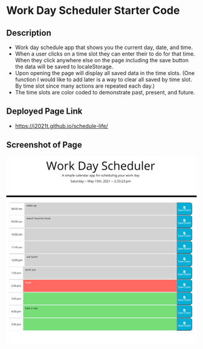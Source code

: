 # Work Day Scheduler Starter Code

## Description
- Work day schedule app that shows you the current day, date, and time.
- When a user clicks on a time slot they can enter their to do for that time.  When they click anywhere else on the page including the save button the data will be saved to localeStorage.
- Upon opening the page will display all saved data in the time slots. (One function I would like to add later is a way to clear all saved by time slot. By time slot since many actions are repeated each day.)
- The time slots are color coded to demonstrate past, present, and future.

## Deployed Page Link
- https://j2021t.github.io/schedule-life/

## Screenshot of Page
![alt text](/Develop/deployed-screenshot.png "Deployed Page Screenshot")
